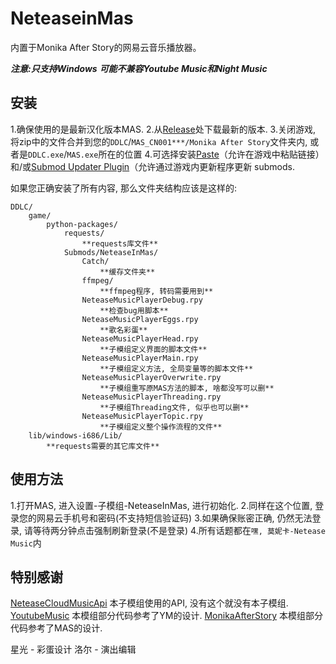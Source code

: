 # NeteaseinMas
内置于Monika After Story的网易云音乐播放器。

***注意:只支持Windows***
***可能不兼容Youtube Music和Night Music***

## 安装

1.确保使用的是最新汉化版本MAS.
2.从[Release](https://github.com/PencilMario/NeteaseInMas/releases)处下载最新的版本.
3.关闭游戏, 将zip中的文件合并到您的`DDLC`/`MAS_CN001***/Monika After Story`文件夹内, 或者是`DDLC.exe`/`MAS.exe`所在的位置
4.可选择安装[Paste](https://github.com/Legendkiller21/MAS-Submods-Paste)（允许在游戏中粘贴链接）和/或[Submod Updater Plugin](https://github.com/Booplicate/MAS-Submods-SubmodUpdaterPlugin)（允许通过游戏内更新程序更新 submods.

如果您正确安装了所有内容, 那么文件夹结构应该是这样的:
```
DDLC/
    game/
        python-packages/
            requests/
                **requests库文件**
            Submods/NeteaseInMas/
                Catch/
                    **缓存文件夹**
                ffmpeg/
                    **ffmpeg程序, 转码需要用到**
                NeteaseMusicPlayerDebug.rpy 
                    **检查bug用脚本**
                NeteaseMusicPlayerEggs.rpy
                    **歌名彩蛋**
                NeteaseMusicPlayerHead.rpy
                    **子模组定义界面的脚本文件**
                NeteaseMusicPlayerMain.rpy
                    **子模组定义方法, 全局变量等的脚本文件**
                NeteaseMusicPlayerOverwrite.rpy
                    **子模组重写原MAS方法的脚本, 啥都没写可以删**
                NeteaseMusicPlayerThreading.rpy
                    **子模组Threading文件, 似乎也可以删**
                NeteaseMusicPlayerTopic.rpy
                    **子模组定义整个操作流程的文件**
    lib/windows-i686/Lib/
        **requests需要的其它库文件**
```

## 使用方法
1.打开MAS, 进入设置-子模组-NeteaseInMas, 进行初始化.
2.同样在这个位置, 登录您的网易云手机号和密码(不支持短信验证码)
3.如果确保账密正确, 仍然无法登录, 请等待两分钟点击强制刷新登录(不是登录)
4.所有话题都在`嘿, 莫妮卡-Netease Music`内

## 特别感谢
[NeteaseCloudMusicApi](https://github.com/Binaryify/NeteaseCloudMusicApi) 本子模组使用的API, 没有这个就没有本子模组.    
[YoutubeMusic](https://github.com/Booplicate/MAS-Submods-YouTubeMusic) 本模组部分代码参考了YM的设计. 
[MonikaAfterStory](https://github.com/Monika-After-Story/MonikaModDev) 本模组部分代码参考了MAS的设计. 

星光 - 彩蛋设计
洛尔 - 演出编辑